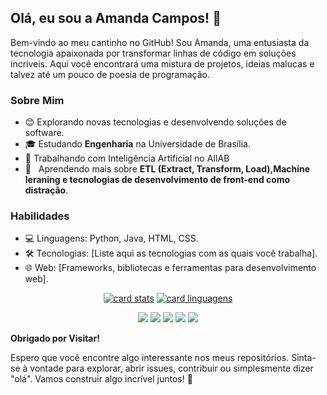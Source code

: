 
## Olá, eu sou a Amanda Campos! 🤍

 Bem-vindo ao meu cantinho no GitHub! Sou Amanda, uma entusiasta da tecnologia apaixonada por transformar linhas de código em soluções incríveis. Aqui você encontrará uma mistura de projetos, ideias malucas e talvez até um pouco de poesia de programação.

### **Sobre Mim**

- 😊 Explorando novas tecnologias e desenvolvendo soluções de software.
- 🎓 Estudando **Engenharia** na Universidade de Brasília.
- 💼 Trabalhando com Inteligência Artificial no AIlAB
- 🌱 &nbsp; Aprendendo mais sobre **ETL (Extract, Transform, Load),Machine leraning e tecnologias de desenvolvimento de front-end como distração**.

### **Habilidades**

- 💻 Linguagens: Python, Java, HTML, CSS.
- 🛠️ Tecnologias: [Liste aqui as tecnologias com as quais você trabalha].
- 🌐 Web: [Frameworks, bibliotecas e ferramentas para desenvolvimento web].


<p align="center">
  <a href="#" title="stats">
  <img src="https://github-readme-stats.vercel.app/api?username=acamposs&theme=dracula" alt="card stats"/></a>

  <a href="#" title="liguages">
  <img src="https://github-readme-stats.vercel.app/api/top-langs/?username=acamposs&hide=html&layout=compact&theme=dracula" alt="card linguagens"/></a>
</p>

<p align="center">
 
  <a href="mailto:amanda.acampos2000@gmail.com" target="_blank">
  <img src="https://img.shields.io/badge/Gmail-D14836?style=for-the-badge&logo=gmail&logoColor=white" target="_blank"></a>

  <a href="https://www.linkedin.com/in/amanda-acampos/" target="_blank">
  <img src="https://img.shields.io/badge/LinkedIn-0077B5?style=for-the-badge&logo=linkedin&logoColor=white" target="_blank"></a>
  
  <a href="https://t.me/campossamanda" target="_blank">
  <img src="https://img.shields.io/badge/Telegram-2CA5E0?style=for-the-badge&logo=telegram&logoColor=white" target="_blank"></a>
  
  <a href="https://github.com/acamposs" target="_blank">
  <img src="https://img.shields.io/badge/GitHub-100000?style=for-the-badge&logo=github&logoColor=white" target="_blank"></a>
  
  <a href="https://www.instagram.com/campossamanda" target="_blank">
  <img src="https://img.shields.io/badge/-Instagram-%23E4405F?style=for-the-badge&logo=instagram&logoColor=white" target="_blank"></a>
</p>

**Obrigado por Visitar!**

Espero que você encontre algo interessante nos meus repositórios. Sinta-se à vontade para explorar, abrir issues, contribuir ou simplesmente dizer "olá". Vamos construir algo incrível juntos! 🤍
